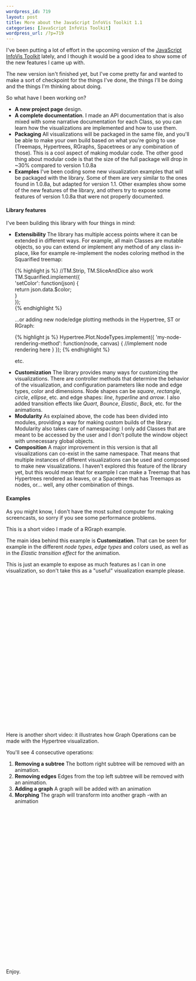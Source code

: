 ```yaml
--- 
wordpress_id: 719
layout: post
title: More about the JavaScript InfoVis Toolkit 1.1
categories: [JavaScript InfoVis Toolkit]
wordpress_url: /?p=719
---
```

I've been putting a lot of effort in the upcoming version of the <a href="http://thejit.org">JavaScript InfoVis Toolkit</a> lately, and I though it would be a good idea to show some of the new features I came up with.

The new version isn't finished yet, but I've come pretty far and wanted to make a sort of checkpoint for the things I've done, the things I'll be doing and the things I'm thinking about doing.

So what have I been working on?

<ul>
<li><b>A new project page</b> design.</li>
<li><b>A complete documentation</b>. I made an API documentation that is also mixed with some narrative documentation for each Class, so you can learn how the visualizations are implemented and how to use them.
</li>
<li><b>Packaging</b> All visualizations will be packaged in the same file, and you'll be able to make your own build based on what you're going to use (Treemaps, Hypertrees, RGraphs, Spacetrees or any combination of those). This is a cool aspect of making modular code.
The other good thing about modular code is that the size of the full package will drop in ~30% compared to version 1.0.8a</li>

<li><b>Examples</b> I've been coding some new visualization examples that will be packaged with the library. Some of them are very similar to the ones found in 1.0.8a, but adapted for version 1.1. Other examples show some of the new features of the library, and others try to expose some features of version 1.0.8a that were not properly documented.</li>
</ul>

<h4>Library features</h4>
I've been building this library with four things in mind:

<ul>
<li>
<b>Extensibility</b> The library has multiple access points where it can be extended in different ways. For example, all main Classes are mutable objects, so you can extend or implement any method of any class in-place, like for example re-implement the nodes coloring method in the Squarified treemap:

{% highlight js %}
   //TM.Strip, TM.SliceAndDice also work  
   TM.Squarified.implement({  
     'setColor': function(json) {  
       return json.data.$color;  
     }  
   });  
{% endhighlight %}

...or adding new node/edge plotting methods in the Hypertree, ST or RGraph:

{% highlight js %}
Hypertree.Plot.NodeTypes.implement({
  'my-node-rendering-method': function(node, canvas) {
    //implement node rendering here
  }
});
{% endhighlight %}

etc.
</li>
<li>
<b>Customization</b> The library provides many ways for customizing the visualizations. There are controller methods that determine the behavior of the visualization, and configuration parameters like node and edge types, color and dimensions. Node shapes can be <em>square</em>, <em>rectangle</em>, <em>circle</em>, <em>ellipse</em>, etc. and edge shapes: <em>line</em>, <em>hyperline</em> and <em>arrow</em>. I also added transition effects like <em>Quart</em>, <em>Bounce</em>, <em>Elastic</em>, <em>Back</em>, etc. for the animations.
</li>
<li>
<b>Modularity</b> As explained above, the code has been divided into modules, providing a way for making custom builds of the library. Modularity also takes care of namespacing: I only add Classes that are meant to be accessed by the user and I don't pollute the window object with unnecessary global objects.
</li>
<li>
<b>Composition</b> A major improvement in this version is that all visualizations can co-exist in the same namespace. That means that multiple instances of different visualizations can be used and composed to make new visualizations. I haven't explored this feature of the library yet, but this would mean that for example I can make a Treemap that has Hypertrees rendered as leaves, or a Spacetree that has Treemaps as nodes, or... well, any other combination of things.
</li>
</ul>

<h4>Examples</h4>
As you might know, I don't have the most suited computer for making screencasts, so sorry if you see some performance problems.

This is a short video I made of a RGraph example.

The main idea behind this example is <b>Customization</b>. 
That can be seen for example in the different <em>node types</em>, <em>edge types</em> and <em>colors</em> used, as well as in the <em>Elastic transition effect</em> for the animation.

This is just an example to expose as much features as I can in one visualization, so don't take this as a "useful" visualization example please.

<object width="500" height="385"><param name="movie" value="http://www.youtube.com/v/W44BoFoO_vk&hl=en&fs=1"></param><param name="allowFullScreen" value="true"></param><param name="allowscriptaccess" value="always"></param><embed src="http://www.youtube.com/v/W44BoFoO_vk&hl=en&fs=1" type="application/x-shockwave-flash" allowscriptaccess="always" allowfullscreen="true" width="500" height="385"></embed></object>
<br /><br />

Here is another short video: it illustrates how Graph Operations can be made with the Hypertree visualization.

You'll see 4 consecutive operations:
<ol>
<li><b>Removing a subtree</b> The bottom right subtree will be removed with an animation.</li>
<li><b>Removing edges</b> Edges from the top left subtree will be removed with an animation.</li>
<li><b>Adding a graph</b> A graph will be added with an animation</li>
<li><b>Morphing</b> The graph will transform into another graph -with an animation</li>
</ol>
<br /><br />
<object width="500" height="385"><param name="movie" value="http://www.youtube.com/v/p7jUTBWlz0Q&hl=en&fs=1"></param><param name="allowFullScreen" value="true"></param><param name="allowscriptaccess" value="always"></param><embed src="http://www.youtube.com/v/p7jUTBWlz0Q&hl=en&fs=1" type="application/x-shockwave-flash" allowscriptaccess="always" allowfullscreen="true" width="500" height="385"></embed></object>

Enjoy.
